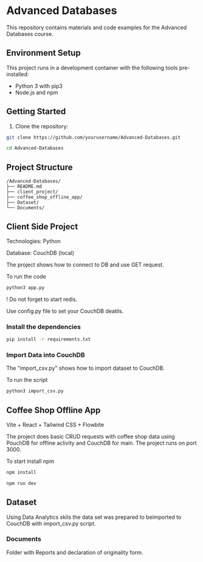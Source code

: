 # Advanced Databases

This repository contains materials and code examples for the Advanced Databases course.

## Environment Setup

This project runs in a development container with the following tools pre-installed:
- Python 3 with pip3
- Node.js and npm

## Getting Started

1. Clone the repository:
```bash
git clone https://github.com/yourusername/Advanced-Databases.git

cd Advanced-Databases
```

## Project Structure

```
/Advanced-Databases/
├── README.md
├── client_project/
├── coffee_shop_offline_app/
├── Dataset/
└── Documents/
```

## Client Side Project
Technologies: Python

Database: CouchDB (local)

The project shows how to connect to DB and use GET request.

To run the code
```bash
python3 app.py
```
! Do not forget to start redis.

Use config.py file to set your CouchDB deatils.

### Install the dependencies
```bash
pip install -r requirements.txt
```

### Import Data into CouchDB
The "import_csv.py" shows how to import dataset to CouchDB.

To run the script
```bash
python3 import_csv.py
```

## Coffee Shop Offline App
Vite + React + Tailwind CSS + Flowbite

The project does basic CRUD requests with coffee shop data using PouchDB for offline aclivity and CouchDB for main. The project runs on port 3000.

To start install npm
```bash
npm install

npm run dev
```

## Dataset
Using Data Analytics skils the data set was prepared to beimported to CouchDB with import_csv.py script. 


### Documents
Folder with Reports and declaration of originality form.
